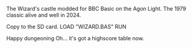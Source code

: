 The Wizard's castle modded for BBC Basic on the Agon Light.
The 1979 classic alive and well in 2024.

Copy to the SD card.
LOAD "WIZARD.BAS"
RUN

Happy dungeoning
Oh... it's got a highscore table now.
